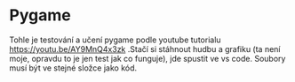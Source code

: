 # Pygame
Tohle je testování a učení pygame podle youtube tutorialu https://youtu.be/AY9MnQ4x3zk .Stačí si stáhnout hudbu a grafiku (ta není moje, opravdu to je jen test jak co funguje), jde spustit ve vs code. Soubory musí být ve stejné složce jako kód.
